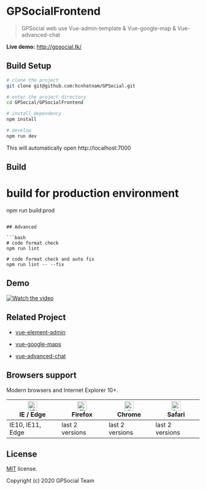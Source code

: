 # GPSocialFrontend
> GPSocial web use Vue-admin-template & Vue-google-map & Vue-advanced-chat

**Live demo:** http://gpsocial.tk/

## Build Setup

```bash
# clone the project
git clone git@github.com:hcnhatnam/GPSocial.git

# enter the project directory
cd GPSocial/GPSocialFrontend

# install dependency
npm install

# develop
npm run dev
```

This will automatically open http://localhost:7000

## Build

# build for production environment
npm run build:prod
```

## Advanced

```bash
# code format check
npm run lint

# code format check and auto fix
npm run lint -- --fix
```
## Demo

[![Watch the video](https://f21-zpg.zdn.vn/5361791714255777767/d72af1441be0e4bebdf1.jpg)](https://youtu.be/yQXcbAKjEho)


## Related Project

- [vue-element-admin](https://github.com/PanJiaChen/vue-element-admin)

- [vue-google-maps](https://github.com/xkjyeah/vue-google-maps)

- [vue-advanced-chat](https://github.com/antoine92190/vue-advanced-chat)

## Browsers support

Modern browsers and Internet Explorer 10+.

| [<img src="https://raw.githubusercontent.com/alrra/browser-logos/master/src/edge/edge_48x48.png" alt="IE / Edge" width="24px" height="24px" />](http://godban.github.io/browsers-support-badges/)</br>IE / Edge | [<img src="https://raw.githubusercontent.com/alrra/browser-logos/master/src/firefox/firefox_48x48.png" alt="Firefox" width="24px" height="24px" />](http://godban.github.io/browsers-support-badges/)</br>Firefox | [<img src="https://raw.githubusercontent.com/alrra/browser-logos/master/src/chrome/chrome_48x48.png" alt="Chrome" width="24px" height="24px" />](http://godban.github.io/browsers-support-badges/)</br>Chrome | [<img src="https://raw.githubusercontent.com/alrra/browser-logos/master/src/safari/safari_48x48.png" alt="Safari" width="24px" height="24px" />](http://godban.github.io/browsers-support-badges/)</br>Safari |
| --------- | --------- | --------- | --------- |
| IE10, IE11, Edge| last 2 versions| last 2 versions| last 2 versions

## License

[MIT](https://github.com/hcnhatnam/GPSocial/blob/master/LICENSE) license.

Copyright (c) 2020 GPSocial Team
